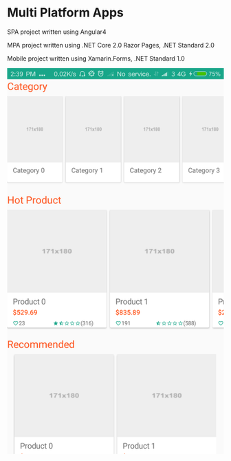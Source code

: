 # Multi Platform Apps


SPA project written using Angular4


MPA project written using .NET Core 2.0 Razor Pages, .NET Standard 2.0


Mobile project written using Xamarin.Forms, .NET Standard 1.0

![Alt text](/Enterprise/Documentation/Mobile/Images/Screenshot_2017-08-18-14-39-22-711_Enterprise.Mobile.Android.png)
